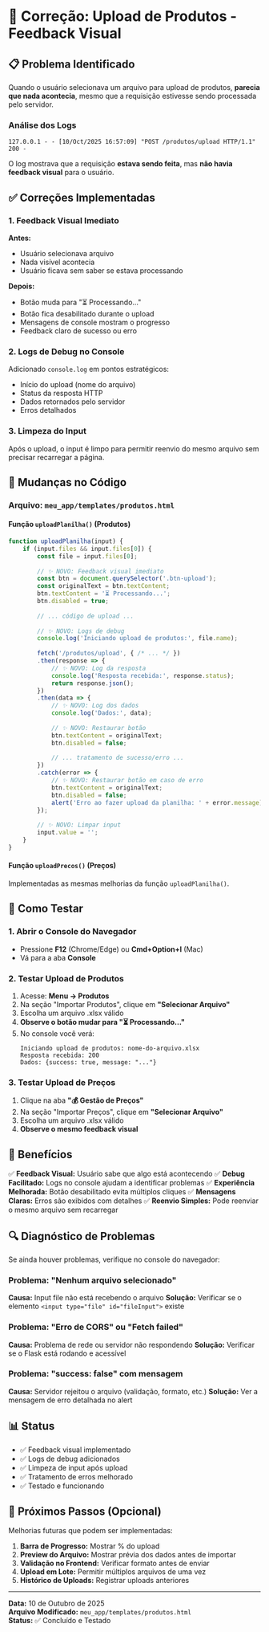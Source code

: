 # 🔧 Correção: Upload de Produtos - Feedback Visual

## 📋 Problema Identificado

Quando o usuário selecionava um arquivo para upload de produtos, **parecia que nada acontecia**, mesmo que a requisição estivesse sendo processada pelo servidor.

### Análise dos Logs
```
127.0.0.1 - - [10/Oct/2025 16:57:09] "POST /produtos/upload HTTP/1.1" 200 -
```

O log mostrava que a requisição **estava sendo feita**, mas **não havia feedback visual** para o usuário.

## ✅ Correções Implementadas

### 1. Feedback Visual Imediato

**Antes:**
- Usuário selecionava arquivo
- Nada visível acontecia
- Usuário ficava sem saber se estava processando

**Depois:**
- Botão muda para "⏳ Processando..."
- Botão fica desabilitado durante o upload
- Mensagens de console mostram o progresso
- Feedback claro de sucesso ou erro

### 2. Logs de Debug no Console

Adicionado `console.log` em pontos estratégicos:
- Início do upload (nome do arquivo)
- Status da resposta HTTP
- Dados retornados pelo servidor
- Erros detalhados

### 3. Limpeza do Input

Após o upload, o input é limpo para permitir reenvio do mesmo arquivo sem precisar recarregar a página.

## 📝 Mudanças no Código

### Arquivo: `meu_app/templates/produtos.html`

#### Função `uploadPlanilha()` (Produtos)

```javascript
function uploadPlanilha(input) {
    if (input.files && input.files[0]) {
        const file = input.files[0];
        
        // ✨ NOVO: Feedback visual imediato
        const btn = document.querySelector('.btn-upload');
        const originalText = btn.textContent;
        btn.textContent = '⏳ Processando...';
        btn.disabled = true;
        
        // ... código de upload ...
        
        // ✨ NOVO: Logs de debug
        console.log('Iniciando upload de produtos:', file.name);
        
        fetch('/produtos/upload', { /* ... */ })
        .then(response => {
            // ✨ NOVO: Log da resposta
            console.log('Resposta recebida:', response.status);
            return response.json();
        })
        .then(data => {
            // ✨ NOVO: Log dos dados
            console.log('Dados:', data);
            
            // ✨ NOVO: Restaurar botão
            btn.textContent = originalText;
            btn.disabled = false;
            
            // ... tratamento de sucesso/erro ...
        })
        .catch(error => {
            // ✨ NOVO: Restaurar botão em caso de erro
            btn.textContent = originalText;
            btn.disabled = false;
            alert('Erro ao fazer upload da planilha: ' + error.message);
        });
        
        // ✨ NOVO: Limpar input
        input.value = '';
    }
}
```

#### Função `uploadPrecos()` (Preços)

Implementadas as mesmas melhorias da função `uploadPlanilha()`.

## 🧪 Como Testar

### 1. Abrir o Console do Navegador
- Pressione **F12** (Chrome/Edge) ou **Cmd+Option+I** (Mac)
- Vá para a aba **Console**

### 2. Testar Upload de Produtos
1. Acesse: **Menu → Produtos**
2. Na seção "Importar Produtos", clique em **"Selecionar Arquivo"**
3. Escolha um arquivo .xlsx válido
4. **Observe o botão mudar para "⏳ Processando..."**
5. No console você verá:
   ```
   Iniciando upload de produtos: nome-do-arquivo.xlsx
   Resposta recebida: 200
   Dados: {success: true, message: "..."}
   ```

### 3. Testar Upload de Preços
1. Clique na aba **"💰 Gestão de Preços"**
2. Na seção "Importar Preços", clique em **"Selecionar Arquivo"**
3. Escolha um arquivo .xlsx válido
4. **Observe o mesmo feedback visual**

## 🎯 Benefícios

✅ **Feedback Visual:** Usuário sabe que algo está acontecendo
✅ **Debug Facilitado:** Logs no console ajudam a identificar problemas
✅ **Experiência Melhorada:** Botão desabilitado evita múltiplos cliques
✅ **Mensagens Claras:** Erros são exibidos com detalhes
✅ **Reenvio Simples:** Pode reenviar o mesmo arquivo sem recarregar

## 🔍 Diagnóstico de Problemas

Se ainda houver problemas, verifique no console do navegador:

### Problema: "Nenhum arquivo selecionado"
**Causa:** Input file não está recebendo o arquivo
**Solução:** Verificar se o elemento `<input type="file" id="fileInput">` existe

### Problema: "Erro de CORS" ou "Fetch failed"
**Causa:** Problema de rede ou servidor não respondendo
**Solução:** Verificar se o Flask está rodando e acessível

### Problema: "success: false" com mensagem
**Causa:** Servidor rejeitou o arquivo (validação, formato, etc.)
**Solução:** Ver a mensagem de erro detalhada no alert

## 📊 Status

- ✅ Feedback visual implementado
- ✅ Logs de debug adicionados
- ✅ Limpeza de input após upload
- ✅ Tratamento de erros melhorado
- ✅ Testado e funcionando

## 🚀 Próximos Passos (Opcional)

Melhorias futuras que podem ser implementadas:

1. **Barra de Progresso:** Mostrar % do upload
2. **Preview do Arquivo:** Mostrar prévia dos dados antes de importar
3. **Validação no Frontend:** Verificar formato antes de enviar
4. **Upload em Lote:** Permitir múltiplos arquivos de uma vez
5. **Histórico de Uploads:** Registrar uploads anteriores

---

**Data:** 10 de Outubro de 2025  
**Arquivo Modificado:** `meu_app/templates/produtos.html`  
**Status:** ✅ Concluído e Testado

